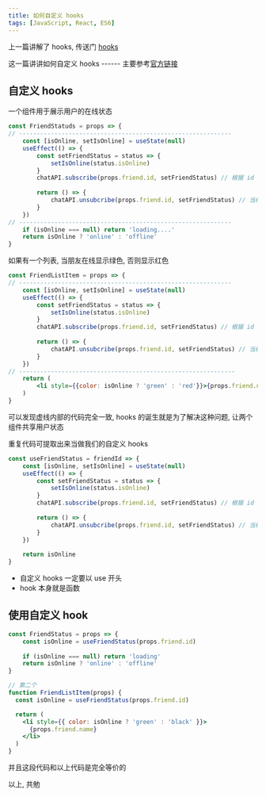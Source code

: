 ```yaml
---
title: 如何自定义 hooks
tags: [JavaScript, React, ES6]
---
```


上一篇讲解了 hooks, 传送门 [hooks](https://jedenzhan.github.io/2020/02/12/hooks/)

这一篇讲讲如何自定义 hooks ------ 主要参考[官方链接](https://react.docschina.org/docs/hooks-custom.html)

## 自定义 hooks

一个组件用于展示用户的在线状态

```js
const FriendStatuds = props => {
// ------------------------------------------------------------
    const [isOnline, setIsOnline] = useState(null)
    useEffect(() => {
        const setFriendStatus = status => {
            setIsOnline(status.isOnline)
        }
        chatAPI.subscribe(props.friend.id, setFriendStatus) // 根据 id 请求服务端朋友是否在线
        
        return () => {
            chatAPI.unsubcribe(props.friend.id, setFriendStatus) // 当组件取消挂载的时候取消订阅
        }
    })
// ------------------------------------------------------------
    if (isOnline === null) return 'loading....'
    return isOnline ? 'online' : 'offline'
}
```

如果有一个列表, 当朋友在线显示绿色, 否则显示红色

```jsx
const FriendListItem = props => {
// ------------------------------------------------------------
    const [isOnline, setIsOnline] = useState(null)
    useEffect(() => {
        const setFriendStatus = status => {
            setIsOnline(status.isOnline)
        }
        chatAPI.subscribe(props.friend.id, setFriendStatus) // 根据 id 请求服务端朋友是否在线
        
        return () => {
            chatAPI.unsubcribe(props.friend.id, setFriendStatus) // 当组件取消挂载的时候取消订阅
        }
    })
// -------------------------------------------------------------
    return (
    	<li style={{color: isOnline ? 'green' : 'red'}}>{props.friend.name}</li>
    )
}
```

可以发现虚线内部的代码完全一致, hooks 的诞生就是为了解决这种问题, 让两个组件共享用户状态

重复代码可提取出来当做我们的自定义 hooks

```js
const useFriendStatus = friendId => {
    const [isOnline, setIsOnline] = useState(null)
    useEffect(() => {
        const setFriendStatus = status => {
            setIsOnline(status.isOnline)
        }
        chatAPI.subscribe(props.friend.id, setFriendStatus) // 根据 id 请求服务端朋友是否在线
        
        return () => {
            chatAPI.unsubcribe(props.friend.id, setFriendStatus) // 当组件取消挂载的时候取消订阅
        }
    })
    
    return isOnline
}
```

- 自定义 hooks 一定要以 use 开头
- hook 本身就是函数

## 使用自定义 hook

```jsx
const FriendStatus = props => {
    const isOnline = useFriendStatus(props.friend.id)
    
    if (isOnline === null) return 'loading'
    return isOnline ? 'online' : 'offline'
}

// 第二个
function FriendListItem(props) {
  const isOnline = useFriendStatus(props.friend.id)

  return (
    <li style={{ color: isOnline ? 'green' : 'black' }}>
      {props.friend.name}
    </li>
  )
}
```

并且这段代码和以上代码是完全等价的

以上, 共勉